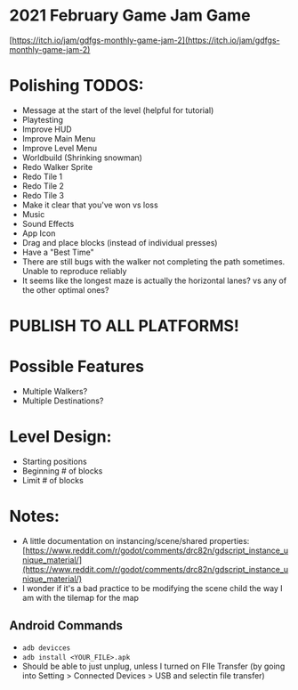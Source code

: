 # 2021 February Game Jam Game
[https://itch.io/jam/gdfgs-monthly-game-jam-2](https://itch.io/jam/gdfgs-monthly-game-jam-2)

# Polishing TODOS:
- Message at the start of the level (helpful for tutorial)
- Playtesting
- Improve HUD
- Improve Main Menu
- Improve Level Menu
- Worldbuild (Shrinking snowman)
- Redo Walker Sprite
- Redo Tile 1
- Redo Tile 2
- Redo Tile 3
- Make it clear that you've won vs loss
- Music
- Sound Effects
- App Icon
- Drag and place blocks (instead of individual presses)
- Have a "Best Time"
- There are still bugs with the walker not completing the path sometimes. Unable to reproduce reliably
- It seems like the longest maze is actually the horizontal lanes? vs any of the other optimal ones?

# PUBLISH TO ALL PLATFORMS!

# Possible Features
- Multiple Walkers?
- Multiple Destinations?

# Level Design:
- Starting positions
- Beginning # of blocks
- Limit # of blocks

# Notes:
- A little documentation on instancing/scene/shared properties: [https://www.reddit.com/r/godot/comments/drc82n/gdscript_instance_unique_material/](https://www.reddit.com/r/godot/comments/drc82n/gdscript_instance_unique_material/)
- I wonder if it's a bad practice to be modifying the scene child the way I am with the tilemap for the map

## Android Commands
- `adb devicces`
- `adb install <YOUR_FILE>.apk`
- Should be able to just unplug, unless I turned on FIle Transfer (by going into Setting > Connected Devices > USB and selectin file transfer)

